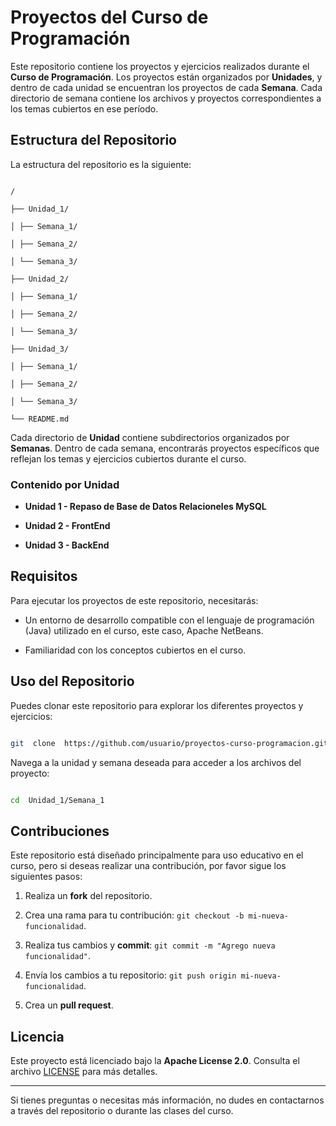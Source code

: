 # Proyectos del Curso de Programación

Este repositorio contiene los proyectos y ejercicios realizados durante el **Curso de Programación**. Los proyectos están organizados por **Unidades**, y dentro de cada unidad se encuentran los proyectos de cada **Semana**. Cada directorio de semana contiene los archivos y proyectos correspondientes a los temas cubiertos en ese período.


## Estructura del Repositorio

La estructura del repositorio es la siguiente:

  

```

/

├── Unidad_1/

│ ├── Semana_1/

│ ├── Semana_2/

│ └── Semana_3/

├── Unidad_2/

│ ├── Semana_1/

│ ├── Semana_2/

│ └── Semana_3/

├── Unidad_3/

│ ├── Semana_1/

│ ├── Semana_2/

│ └── Semana_3/

└── README.md

```

  

Cada directorio de **Unidad** contiene subdirectorios organizados por **Semanas**. Dentro de cada semana, encontrarás proyectos específicos que reflejan los temas y ejercicios cubiertos durante el curso.

  

### Contenido por Unidad

  

-  **Unidad 1 - Repaso de Base de Datos Relacioneles MySQL**

-  **Unidad 2 - FrontEnd**

-  **Unidad 3 - BackEnd**


  

## Requisitos

  

Para ejecutar los proyectos de este repositorio, necesitarás:


- Un entorno de desarrollo compatible con el lenguaje de programación (Java) utilizado en el curso, este caso, Apache NetBeans.

- Familiaridad con los conceptos cubiertos en el curso.

  

## Uso del Repositorio

  

Puedes clonar este repositorio para explorar los diferentes proyectos y ejercicios:

  

```bash

git  clone  https://github.com/usuario/proyectos-curso-programacion.git

```

  

Navega a la unidad y semana deseada para acceder a los archivos del proyecto:

  

```bash

cd  Unidad_1/Semana_1

```

  

## Contribuciones

  

Este repositorio está diseñado principalmente para uso educativo en el curso, pero si deseas realizar una contribución, por favor sigue los siguientes pasos:

  

1. Realiza un **fork** del repositorio.

2. Crea una rama para tu contribución: `git checkout -b mi-nueva-funcionalidad`.

3. Realiza tus cambios y **commit**: `git commit -m "Agrego nueva funcionalidad"`.

4. Envía los cambios a tu repositorio: `git push origin mi-nueva-funcionalidad`.

5. Crea un **pull request**.

  

## Licencia

  

Este proyecto está licenciado bajo la **Apache License 2.0**. Consulta el archivo [LICENSE](LICENSE) para más detalles.

  

---

  

Si tienes preguntas o necesitas más información, no dudes en contactarnos a través del repositorio o durante las clases del curso.
